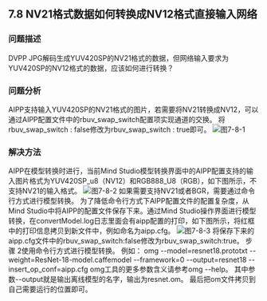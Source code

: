 ## 7.8 NV21格式数据如何转换成NV12格式直接输入网络
### 问题描述
DVPP JPG解码生成YUV420SP的NV21格式的数据，但网络输入要求为YUV420SP的NV12格式的数据，应该如何进行转换？
### 问题分析
AIPP支持输入YUV420SP的NV21格式的图片，若需要将NV21转换成NV12，可以通过AIPP配置文件中的rbuv_swap_switch配置项实现通道的交换。
将rbuv_swap_switch : false修改为rbuv_swap_switch : true即可。
![图7-8-1](https://gitee.com/Atlas200DK/FAQ/raw/master/part7/img/7-8-1.png)
###  解决方法
AIPP在模型转换时进行，当前Mind Studio模型转换界面中的AIPP配置支持的输入图片格式为YUV420SP_u8（NV12）和RGB888_U8（RGB），如下图所示，不支持NV21的输入格式。
![图7-8-2](https://gitee.com/Atlas200DK/FAQ/raw/master/part7/img/7-8-2.png)
如果需要支持NV21或者BGR，需要通过命令行方式进行模型转换。
为了降低命令行方式下AIPP配置文件的配置复杂度，从Mind Studio中将AIPP的配置文件保存下来。通过Mind Studio操作界面进行模型转换，在convertModel.log日志里面会有aipp配置的打印，如下图所示，将红框中的打印信息拷贝到新文件中，例如命名为aipp.cfg。
![图7-8-3](https://gitee.com/Atlas200DK/FAQ/raw/master/part7/img/7-8-3.png)
将保存下来的aipp.cfg文件中的rbuv_swap_switch:false修改为rbuv_swap_switch:true。
步骤 2使用命令行方式进行模型转换。
例如：
omg   --model=resnet18.prototxt --weight=ResNet-18-model.caffemodel --framework=0 --output=resnet18  --insert_op_conf=aipp.cfg
omg工具的更多参数含义请参考omg  --help。
其中参数--output就是输出离线模型的名字，输出为resnet.om。
最后把om文件拷贝到自己需要运行的位置即可。
